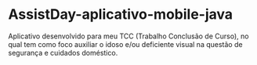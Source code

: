 # AssistDay-aplicativo-mobile-java
 Aplicativo desenvolvido para meu TCC (Trabalho Conclusão de Curso), no qual tem como foco auxiliar o idoso e/ou deficiente visual na questão de segurança e cuidados doméstico.
